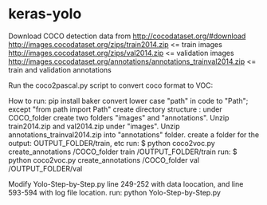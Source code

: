 # keras-yolo

Download COCO detection data from http://cocodataset.org/#download
    http://images.cocodataset.org/zips/train2014.zip <= train images
    http://images.cocodataset.org/zips/val2014.zip <= validation images
    http://images.cocodataset.org/annotations/annotations_trainval2014.zip <= train and validation annotations

Run the coco2pascal.py script to convert coco format to VOC:

How to run:
    pip install baker
    convert lower case "path" in code to "Path"; except "from path import Path"
    create directory structure : under COCO_folder create two folders "images" and "annotations". Unzip train2014.zip and val2014.zip under "images". Unzip annotations_trainval2014.zip into "annotations" folder.
    create a folder for the output: OUTPUT_FOLDER/train, etc
    run: $ python coco2voc.py create_annotations /COCO_folder train /OUTPUT_FOLDER/train
    run: $ python coco2voc.py create_annotations /COCO_folder val /OUTPUT_FOLDER/val

Modify Yolo-Step-by-Step.py line 249-252 with data loocation, and line 593-594 with log file location.
    run: python Yolo-Step-by-Step.py
